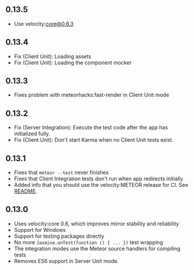 ## 0.13.5

* Use velocity:core@0.6.3

## 0.13.4

* Fix (Client Unit): Loading assets
* Fix (Client Unit): Loading the component mocker

## 0.13.3

* Fixes problem with meteorhacks:fast-render in Client Unit mode

## 0.13.2

* Fix (Server Integration): Execute the test code after the app has initialized fully.
* Fix (Client Unit): Don't start Karma when no Client Unit tests exist.

## 0.13.1

* Fixes that `meteor --test` never finishes
* Fixes that Client Integration tests don't run when app redirects initially
* Added info that you should use the velocity:METEOR release for CI. See [README](https://github.com/Sanjo/meteor-jasmine#running-tests-in-continuous-integration).

## 0.13.0

* Uses velocity:core 0.6, which improves mirror stability and reliability
* Support for Windows
* Support for testing packages directly
* No more `Jasmine.onTest(function () { ... })` test wrapping
* The integration modes use the Meteor source handlers for compiling tests
* Removes ES6 support in Server Unit mode.
